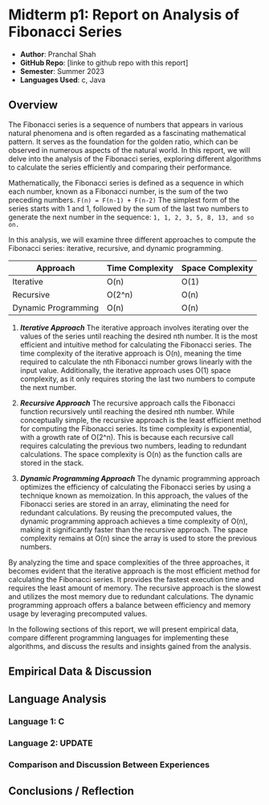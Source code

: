 # Midterm p1: Report on Analysis of Fibonacci  Series
* **Author**: Pranchal Shah
* **GitHub Repo**: [linke to github repo with this report]
* **Semester**: Summer 2023
* **Languages Used**: c, Java

## Overview

The Fibonacci series is a sequence of numbers that appears in various natural phenomena and is often regarded as a fascinating mathematical pattern. It serves as the foundation for the golden ratio, which can be observed in numerous aspects of the natural world. In this report, we will delve into the analysis of the Fibonacci series, exploring different algorithms to calculate the series efficiently and comparing their performance.

Mathematically, the Fibonacci series is defined as a sequence in which each number, known as a Fibonacci number, is the sum of the two preceding numbers. 
```F(n) = F(n-1) + F(n-2)```
The simplest form of the series starts with 1 and 1, followed by the sum of the last two numbers to generate the next number in the sequence:
```1, 1, 2, 3, 5, 8, 13, and so on.```

In this analysis, we will examine three different approaches to compute the Fibonacci series: iterative, recursive, and dynamic programming.

| Approach | Time Complexity | Space Complexity |
| --- |----------------| --- |
| Iterative | O(n)           | O(1) |
| Recursive | O(2^n)         | O(n) |
| Dynamic Programming | O(n)           | O(n) |

1. **_Iterative Approach_**
The iterative approach involves iterating over the values of the series until reaching the desired nth number. It is the most efficient and intuitive method for calculating the Fibonacci series. The time complexity of the iterative approach is O(n), meaning the time required to calculate the nth Fibonacci number grows linearly with the input value. Additionally, the iterative approach uses O(1) space complexity, as it only requires storing the last two numbers to compute the next number.

2. **_Recursive Approach_**
The recursive approach calls the Fibonacci function recursively until reaching the desired nth number. While conceptually simple, the recursive approach is the least efficient method for computing the Fibonacci series. Its time complexity is exponential, with a growth rate of O(2^n). This is because each recursive call requires calculating the previous two numbers, leading to redundant calculations. The space complexity is O(n) as the function calls are stored in the stack.

3. _**_Dynamic Programming Approach_**_
The dynamic programming approach optimizes the efficiency of calculating the Fibonacci series by using a technique known as memoization. In this approach, the values of the Fibonacci series are stored in an array, eliminating the need for redundant calculations. By reusing the precomputed values, the dynamic programming approach achieves a time complexity of O(n), making it significantly faster than the recursive approach. The space complexity remains at O(n) since the array is used to store the previous numbers.

By analyzing the time and space complexities of the three approaches, it becomes evident that the iterative approach is the most efficient method for calculating the Fibonacci series. It provides the fastest execution time and requires the least amount of memory. The recursive approach is the slowest and utilizes the most memory due to redundant calculations. The dynamic programming approach offers a balance between efficiency and memory usage by leveraging precomputed values.

In the following sections of this report, we will present empirical data, compare different programming languages for implementing these algorithms, and discuss the results and insights gained from the analysis.


## Empirical Data & Discussion 


## Language Analysis


### Language 1: C



### Language 2: UPDATE



### Comparison and Discussion Between Experiences


## Conclusions / Reflection


